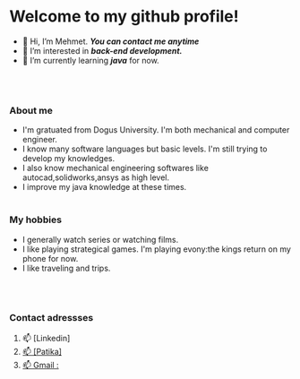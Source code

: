# Welcome to my github profile!
- 👋 Hi, I’m Mehmet. ***You can contact me anytime*** 
- 👀 I’m interested in ***back-end development.***
- 🌱 I’m currently learning ***java*** for now.
<br> 
<br>

### About me
  
- I'm gratuated from Dogus University. I'm both mechanical and computer engineer. 
- I know many software languages but basic levels. I'm still trying to develop my knowledges.
- I also know mechanical engineering softwares like autocad,solidworks,ansys as high level.
- I improve my java knowledge at these times.
  <br>
  <br>
### My hobbies
  - I generally watch series or watching films.
  - I like playing strategical games. I'm playing evony:the kings return on my phone for now.
  - I like traveling and trips.
  <br>
  <br>
  
### Contact adressses
1) 📫 [Linkedin] <a href="https://www.linkedin.com/in/mehmet-ar%C4%B1kan-861a44149">
2) 📫 [Patika] <a href="https://app.patika.dev/mehmetarikannn">
3) 📫  Gmail :<a href="mehmetarkan6@gmail.com">

 

